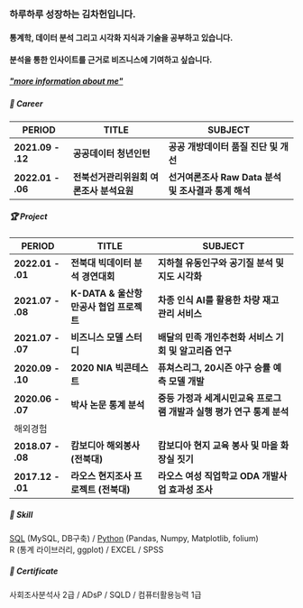 ### 하루하루 성장하는 **김차헌**입니다.

#### 통계학, 데이터 분석 그리고 시각화 지식과 기술을 공부하고 있습니다. 
#### 분석을 통한 인사이트를 근거로 비즈니스에 기여하고 싶습니다. 

##### ["more information about me"](https://heoni00.github.io/about/)

##### 🏢 Career

| PERIOD | TITLE | SUBJECT |
| ------- | ------- | ------- | 
| **2021.09 - .12** | **공공데이터 청년인턴** | **공공 개방데이터 품질 진단 및 개선** |
| **2022.01 - .06** | **전북선거관리위원회 여론조사 분석요원** | **선거여론조사 Raw Data 분석 및 조사결과 통계 해석** |

##### 🏆 Project  

| PERIOD | TITLE | SUBJECT |
| ------- | ------- | -------|
| **2022.01 - .01** | **전북대 빅데이터 분석 경연대회** | **지하철 유동인구와 공기질 분석 및 지도 시각화** |
| **2021.07 - .08** | **K-DATA & 울산항만공사 협업 프로젝트** | **차종 인식 AI를 활용한 차량 재고 관리 서비스** | 
| **2021.07 - .07** | **비즈니스 모델 스터디** | **배달의 민족 개인추천화 서비스 기회 및 알고리즘 연구** |
| **2020.09 - .10** | **2020 NIA 빅콘테스트** | **퓨쳐스리그, 20시즌 야구 승률 예측 모델 개발** |
| **2020.06 - .07** | **박사 논문 통계 분석** | **중등 가정과 세계시민교육 프로그램 개발과 실행 평가 연구 통계 분석** |
| 해외경험 | | |
| **2018.07 - .08** | **캄보디아 해외봉사 (전북대)** | **캄보디아 현지 교육 봉사 및 마을 화장실 짓기** |  
| **2017.12 - .01** | **라오스 현지조사 프로젝트 (전북대)** | **라오스 여성 직업학교 ODA 개발사업 효과성 조사** |

##### 🧩 Skill  

[SQL](https://heoni00.github.io/categories/sql) (MySQL, DB구축) / [Python](https://github.com/heoni00/Python) (Pandas, Numpy, Matplotlib, folium)  
R (통계 라이브러리, ggplot) / EXCEL / SPSS 

##### 📜 Certificate

사회조사분석사 2급 / ADsP / SQLD / 컴퓨터활용능력 1급 